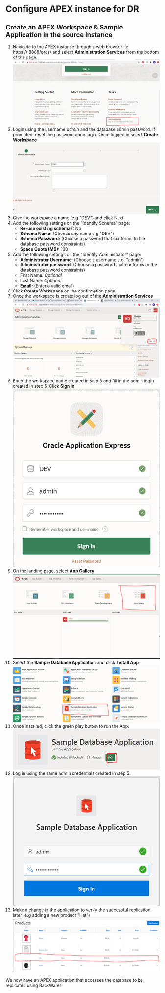 # Configure APEX instance for DR 

## Create an APEX Workspace & Sample Application in the source instance
1. Navigate to the APEX instance through a web browser i.e https://<public-ip>:8888/ords/<database-conection> and select **Administration Services** from the bottom of the page.
![](./screenshots/apex-admin.PNG)
2. Login using the username *admin* and the database admin password. If prompted, reset the password upon login. Once logged in select **Create Workspace**
![](./screenshots/cr-wrkspc.PNG)
3. Give the workspace a name (e.g "DEV") and click Next.
4. Add the following settings on the "Identify Schema" page:
    - **Re-use existing schema?:** No
    - **Schema Name:** (Choose any name e.g "DEV")
    - **Schema Password:** (Choose a password that conforms to the database password constraints)
    - **Space Quota (MB):** 100
5. Add the following settings on the "Identify Administrator" page:
    - **Administrator Username:** (Choose a username e.g. "admin")
    - **Administrator password:** (Choose a password that conforms to the database password constraints)
    - First Name: *Optional*
    - Last Name: *Optional*
    - **Email:** (Enter a valid email)
6. Click **Create Workspace** on the confirmation page.
7. Once the workspace is create log out of the **Administration Services**
![](./screenshots/logout.PNG)
8. Enter the workspace name created in step 3 and fill in the admin login created in step 5. Click  **Sign In**
![](./screenshots/login.PNG)
9. On the landing page, select **App Gallery**
![](./screenshots/app-gallery.PNG)
10. Select the **Sample Database Application** and click **Install App**
![](./screenshots/db-app.PNG)
11. Once installed, click the green play button to run the App.
![](./screenshots/run.PNG)
12. Log in using the same admin credentials created in step 5.
![](./screenshots/admin-login.PNG)
13. Make a change in the application to verify the successful replication later (e.g adding a new product "Hat")
![](./screenshots/hat.PNG)
    
We now have an APEX application that accesses the database to be replicated using RackWare!
